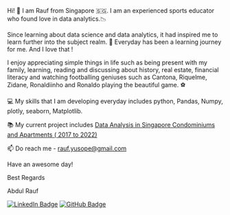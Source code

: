 
Hi! 👋 I am Rauf from Singapore 🇸🇬. I am an experienced sports educator who found love in data analytics.📉 

Since learning about data science and data analytics, it had inspired me  to learn further into the subject realm. 🌱 Everyday  has been a learning journey for me. And I love that ! 

I enjoy appreciating simple things in life such as being present with my family,  learning, reading and discussing about history, real estate, financial literacy and watching footballing geniuses such as Cantona, Riquelme, Zidane, Ronaldiinho and Ronaldo playing the beautiful game. ⚽

💻 My skills that I am developing everyday includes python, Pandas, Numpy, plotly, seaborn, Matplotlib. 

📚 My current project includes [Data Analysis in Singapore Condominiums and Apartments ( 2017 to 2022)](https://github.com/abdrauf26/abdul_rauf_repo)

📫 Do reach me - rauf.yusope@gmail.com 

Have an awesome day! 

Best Regards

Abdul Rauf

[![LinkedIn Badge](https://img.shields.io/badge/LinkedIn-0A66C2?logo=linkedin&logoColor=fff&style=flat-square)](https://www.linkedin.com/in/abdrauf26/)    [![GitHub Badge](https://img.shields.io/badge/GitHub-181717?logo=github&logoColor=fff&style=flat)](https://github.com/abdrauf26)

<!---
abdrauf26/abdrauf26 is a ✨ special ✨ repository because its `README.md` (this file) appears on your GitHub profile.
You can click the Preview link to take a look at your changes.
--->
